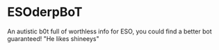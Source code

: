# ESOderpBoT
An autistic b0t full of worthless info for ESO, you could find a better bot guaranteed! "He likes shineeys"
